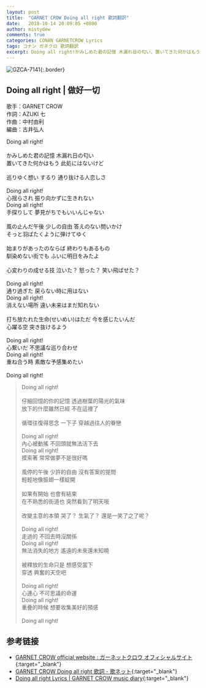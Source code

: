 ```yaml
---
layout: post
title:  "GARNET CROW Doing all right 歌詞翻訳"
date:   2018-10-14 20:09:05 +0800
author: mistydew
comments: true
categories: CONAN GARNETCROW Lyrics
tags: コナン ガネクロ 歌詞翻訳
excerpt: Doing all right!かみしめた君の記憶 木漏れ日の匂い、置いてきた何かはもう 此処にはないけど。
---
```

![GZCA-7141](/gc/assets/images/discography/single/GZCA-7141.jpg){:.border}

## Doing all right | 做好一切

歌手：GARNET CROW<br>
作詞：AZUKI 七<br>
作曲：中村由利<br>
編曲：古井弘人

<div class="lyric-original">
<p>
Doing all right!<br>
<br>
かみしめた君の記憶 木漏れ日の匂い<br>
置いてきた何かはもう 此処にはないけど<br>
<br>
巡りゆく想い するり 通り抜ける人恋しさ<br>
<br>
Doing all right!<br>
心揺らされ 振り向かずに生きれない<br>
Doing all right!<br>
手探りして 夢見がちでもいいんじゃない<br>
<br>
風の止んだ午後 少しの自由 答えのない問いかけ<br>
そっと羽ばたくように弾けてゆく<br>
<br>
始まりがあったのならば 終わりもあるもの<br>
馴染めない街でも ふいに明日をみたよ<br>
<br>
心変わりの成せる技 泣いた？ 怒った？ 笑い飛ばせた？<br>
<br>
Doing all right!<br>
通り過ぎた 戻らない時に用はない<br>
Doing all right!<br>
消えない場所 遠い未来はまだ知れない<br>
<br>
打ち放たれた生命(せいめい)はただ 今を感じたいんだ<br>
心躍る空 突き抜けるよう<br>
<br>
Doing all right!<br>
心繋いだ 不思議な巡り合わせ<br>
Doing all right!<br>
重ね合う時 素敵な予感集めたい<br>
<br>
Doing all right!
</p>
</div>

<div class="lyric-translation">
<blockquote>
Doing all right!<br>
<br>
仔細回憶的你的記憶 透過樹葉的陽光的氣味<br>
放下的什麼雖然已經 不在這裡了<br>
<br>
循環往復得思念 一下子 穿越過往人的眷戀<br>
<br>
Doing all right!<br>
內心被動搖 不回頭就無法活下去<br>
Doing all right!<br>
摸索著 常常做夢不是很好嗎<br>
<br>
風停的午後 少許的自由 沒有答案的提問<br>
輕輕地像振翅一樣綻開<br>
<br>
如果有開始 也會有結束<br>
在不熟悉的街道也 突然看到了明天哦<br>
<br>
改變主意的本領 哭了？ 生氣了？ 還是一笑了之了呢？<br>
<br>
Doing all right!<br>
走過的 不回去時沒關係<br>
Doing all right!<br>
無法消失的地方 遙遠的未來還未知曉<br>
<br>
被釋放的生命只是 想感受當下<br>
穿透 興奮的天空吧<br>
<br>
Doing all right!<br>
心連心 不可思議的命運<br>
Doing all right!<br>
重疊的時候 想要收集美好的預感<br>
<br>
Doing all right!
</blockquote>
</div>

## 参考链接

* [GARNET CROW official website : ガーネットクロウ オフィシャルサイト](http://www.garnetcrow.com){:target="_blank"}
* [GARNET CROW Doing all right 歌詞 - 歌ネット](https://www.uta-net.com/song/79833){:target="_blank"}
* [Doing all right Lyrics \| GARNET CROW music diary](https://mistydew.github.io/gc/lyrics/original/Doing%20all%20right.html){:target="_blank"}
